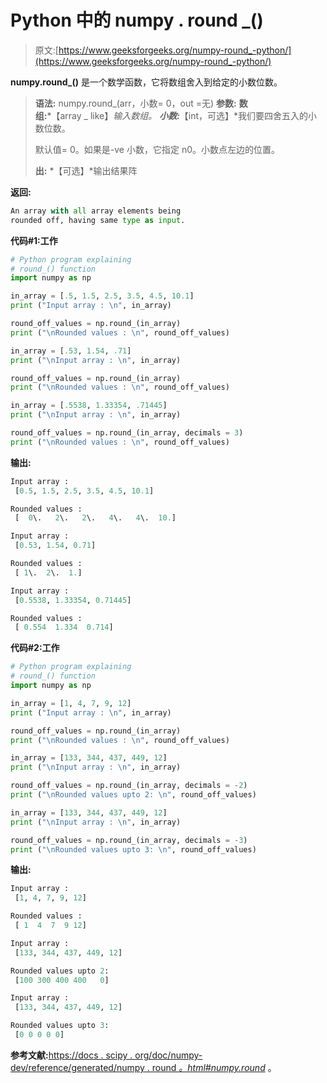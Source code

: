 # Python 中的 numpy . round _()

> 原文:[https://www.geeksforgeeks.org/numpy-round_-python/](https://www.geeksforgeeks.org/numpy-round_-python/)

**numpy.round_()** 是一个数学函数，它将数组舍入到给定的小数位数。

> **语法:** numpy.round_(arr，小数= 0，out =无)
> **参数:**
> **数组:***【array _ like】*输入数组。
> **小数:***【int，可选】*我们要四舍五入的小数位数。
> 
> 默认值= 0。如果是-ve 小数，它指定 n0。小数点左边的位置。
> 
> **出:** *【可选】*输出结果阵

**返回:**

```py
An array with all array elements being
rounded off, having same type as input. 
```

**代码#1:工作**

```py
# Python program explaining
# round_() function
import numpy as np

in_array = [.5, 1.5, 2.5, 3.5, 4.5, 10.1]
print ("Input array : \n", in_array)

round_off_values = np.round_(in_array)
print ("\nRounded values : \n", round_off_values)

in_array = [.53, 1.54, .71]
print ("\nInput array : \n", in_array)

round_off_values = np.round_(in_array)
print ("\nRounded values : \n", round_off_values)

in_array = [.5538, 1.33354, .71445]
print ("\nInput array : \n", in_array)

round_off_values = np.round_(in_array, decimals = 3)
print ("\nRounded values : \n", round_off_values)
```

**输出:**

```py
Input array : 
 [0.5, 1.5, 2.5, 3.5, 4.5, 10.1]

Rounded values : 
 [  0\.   2\.   2\.   4\.   4\.  10.]

Input array : 
 [0.53, 1.54, 0.71]

Rounded values : 
 [ 1\.  2\.  1.]

Input array : 
 [0.5538, 1.33354, 0.71445]

Rounded values : 
 [ 0.554  1.334  0.714]
```

**代码#2:工作**

```py
# Python program explaining
# round_() function
import numpy as np

in_array = [1, 4, 7, 9, 12]
print ("Input array : \n", in_array)

round_off_values = np.round_(in_array)
print ("\nRounded values : \n", round_off_values)

in_array = [133, 344, 437, 449, 12]
print ("\nInput array : \n", in_array)

round_off_values = np.round_(in_array, decimals = -2)
print ("\nRounded values upto 2: \n", round_off_values)

in_array = [133, 344, 437, 449, 12]
print ("\nInput array : \n", in_array)

round_off_values = np.round_(in_array, decimals = -3)
print ("\nRounded values upto 3: \n", round_off_values)
```

**输出:**

```py
Input array : 
 [1, 4, 7, 9, 12]

Rounded values : 
 [ 1  4  7  9 12]

Input array : 
 [133, 344, 437, 449, 12]

Rounded values upto 2: 
 [100 300 400 400   0]

Input array : 
 [133, 344, 437, 449, 12]

Rounded values upto 3: 
 [0 0 0 0 0]
```

**参考文献:**[https://docs . scipy . org/doc/numpy-dev/reference/generated/numpy . round _。html#numpy.round_](https://docs.scipy.org/doc/numpy-dev/reference/generated/numpy.round_.html#numpy.round_)
。
